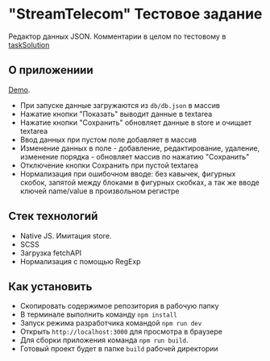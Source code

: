 # "StreamTelecom" Тестовое задание

Редактор данных JSON.
Комментарии в целом по тестовому в [taskSolution](https://github.com/KostyanB/stream-telecom-test#)

## О приложениии

[Demo](https://stream-telecom-test.web.app/).

* При запуске данные загружаются из `db/db.json` в массив
* Нажатие кнопки "Показать" выводит данные в textarea
* Нажатие кнопки "Сохранить" обновляет данные в store и очищает textarea
* Ввод данных при пустом поле добавляет в массив
* Изменение данных в поле - добавление, редактирование, удаление, изменение порядка - обновляет массив по нажатию "Сохранить"
* Отключение кнопки Сохранить при пустой textarea
* Нормализация при ошибочном вводе: без кавычек, фигурных скобок, запятой между блоками в фигурных скобках, а так же вводе ключей name/value в произвольном регистре


## Стек технологий

* Native JS. Имитация store.
* SCSS
* Загрузка fetchAPI
* Нормализация с помощью RegExp


## Как установить

* Скопировать содержимое репозитория в рабочую папку
* В терминале выполнить команду `npm install`
* Запуск режима разработчика командой `npm run dev`
* Открыть `http://localhost:3000` для просмотра в браузере
* Для сборки приложения команда `npm run build`.
* Готовый проект будет в папке `build` рабочей директории